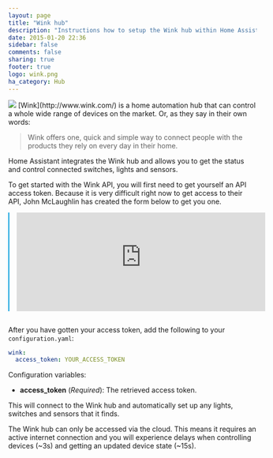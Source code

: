 ```yaml
---
layout: page
title: "Wink hub"
description: "Instructions how to setup the Wink hub within Home Assistant."
date: 2015-01-20 22:36
sidebar: false
comments: false
sharing: true
footer: true
logo: wink.png
ha_category: Hub
---
```


<img src='/images/supported_brands/wink.png' class='brand pull-right' />
[Wink](http://www.wink.com/) is a home automation hub that can control a whole wide range of devices on the market. Or, as they say in their own words:

<blockquote>Wink offers one, quick and simple way to connect people with the products they rely on every day in their home.</blockquote>

Home Assistant integrates the Wink hub and allows you to get the status and control connected switches, lights and sensors.

To get started with the Wink API, you will first need to get yourself an API access token. Because it is very difficult right now to get access to their API, John McLaughlin has created the form below to get you one. 

<iframe src="https://winkbearertoken.appspot.com"
        style='width: 100%; height: 200px; border: 0; margin: 0 auto 15px; border-left: 2px solid #049cdb; padding-left: 15px;'></iframe>

After you have gotten your access token, add the following to your `configuration.yaml`:

```yaml
wink:
  access_token: YOUR_ACCESS_TOKEN
```

Configuration variables:

- **access_token** (*Required*): The retrieved access token.

This will connect to the Wink hub and automatically set up any lights, switches and sensors that it finds.

<p class='note'>
The Wink hub can only be accessed via the cloud. This means it requires an active internet connection and you will experience delays when controlling devices (~3s) and getting an updated device state (~15s). 
</p>
